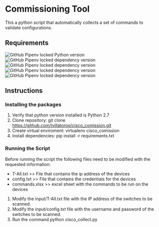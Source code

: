 # Commissioning Tool 

This a python script that automatically collects a set of commands to validate configurations. 

## Requirements

![GitHub Pipenv locked Python version](https://img.shields.io/github/pipenv/locked/python-version/lvillatoroq/cisco_comission?style=for-the-badge)
![GitHub Pipenv locked dependency version](https://img.shields.io/github/pipenv/locked/dependency-version/lvillatoroq/cisco_comission/netmiko?style=for-the-badge)
![GitHub Pipenv locked dependency version](https://img.shields.io/github/pipenv/locked/dependency-version/lvillatoroq/cisco_comission/textfsm?style=for-the-badge)
![GitHub Pipenv locked dependency version](https://img.shields.io/github/pipenv/locked/dependency-version/lvillatoroq/cisco_comission/xlsxwriter?style=for-the-badge)
![GitHub Pipenv locked dependency version](https://img.shields.io/github/pipenv/locked/dependency-version/lvillatoroq/cisco_comission/openpyxl?style=for-the-badge)


## Instructions 

### Installing the packages

1. Verify that python version installed is Python 2.7
2. Clone repository: git clone https://github.com/lvillatoroq/cisco_comission.git
3. Create virtual enviroment: virtualenv cisco_comission
4. Install dependencies: pip install -r requirements.txt

### Running the Script

Before running the script the following files need to be modified with the requested information:

* T-All.txt >> File that contains the ip address of the devices
* config.txt >> File that contains the credentials for the devices
* commands.xlsx >> excel sheet with the commands to be run on the devices

1. Modify the input/T-All.txt file with the IP address of the switches to be scanned.
2. Modify the input/config.txt file with the username and password of the switches to be scanned. 
3. Run the command python cisco_collect.py 

